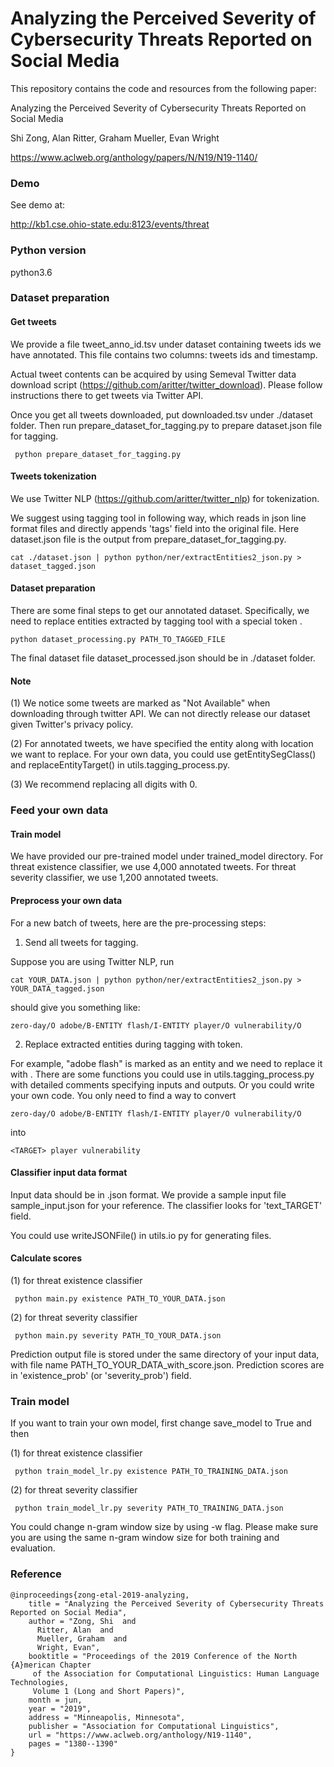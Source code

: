 

Analyzing the Perceived Severity of Cybersecurity Threats Reported on Social Media
====================

This repository contains the code and resources from the following paper:

Analyzing the Perceived Severity of Cybersecurity Threats Reported on Social Media

Shi Zong, Alan Ritter, Graham Mueller, Evan Wright

https://www.aclweb.org/anthology/papers/N/N19/N19-1140/

### Demo

See demo at:

http://kb1.cse.ohio-state.edu:8123/events/threat

### Python version

python3.6

### Dataset preparation

#### Get tweets

We provide a file tweet_anno_id.tsv under dataset containing tweets ids we have annotated. This file contains two columns: tweets ids and timestamp.

Actual tweet contents can be acquired by using Semeval Twitter data download script (https://github.com/aritter/twitter_download). Please follow instructions there to get tweets via Twitter API.

Once you get all tweets downloaded, put downloaded.tsv under ./dataset folder. Then run prepare_dataset_for_tagging.py to prepare dataset.json file for tagging.

```
 python prepare_dataset_for_tagging.py 
```

#### Tweets tokenization

We use Twitter NLP (https://github.com/aritter/twitter_nlp) for tokenization.
 
We suggest using tagging tool in following way, which reads in json line format files and directly appends  'tags' field into the original file. Here dataset.json file is the output from prepare_dataset_for_tagging.py.

```
cat ./dataset.json | python python/ner/extractEntities2_json.py > dataset_tagged.json
```

#### Dataset preparation

There are some final steps to get our annotated dataset. Specifically, we need to replace entities extracted by tagging tool with a special token <TARGET>.

```
python dataset_processing.py PATH_TO_TAGGED_FILE
```

The final dataset file dataset_processed.json should be in ./dataset folder.

#### Note

(1) We notice some tweets are marked as "Not Available" when downloading through twitter API. We can not directly release our dataset given Twitter's privacy policy.

(2) For annotated tweets, we have specified the entity along with location we want to replace. For your own data, you could use getEntitySegClass() and replaceEntityTarget() in utils.tagging_process.py.

(3) We recommend replacing all digits with 0.

### Feed your own data

#### Train model

We have provided our pre-trained model under trained_model directory. For threat existence classifier, we use 4,000 annotated tweets. For threat severity classifier, we use 1,200 annotated tweets.

#### Preprocess your own data

For a new batch of tweets, here are the pre-processing steps:

1. Send all tweets for tagging. 

Suppose you are using Twitter NLP, run 

```
cat YOUR_DATA.json | python python/ner/extractEntities2_json.py > YOUR_DATA_tagged.json
```

should give you something like:

```
zero-day/O adobe/B-ENTITY flash/I-ENTITY player/O vulnerability/O
```

2. Replace extracted entities during tagging with <TARGET> token.
 
For example, "adobe flash" is marked as an entity and we need to replace it with <TARGET>. There are some functions you could use in utils.tagging_process.py with detailed comments specifying inputs and outputs. Or you could write your own code. You only need to find a way to convert 
 
```
zero-day/O adobe/B-ENTITY flash/I-ENTITY player/O vulnerability/O
```

into

```
<TARGET> player vulnerability
```

#### Classifier input data format
Input data should be in .json format. We provide a sample input file sample_input.json for your reference. The classifier looks for 'text_TARGET' field.

You could use writeJSONFile() in utils.io py for generating files.

#### Calculate scores

(1) for threat existence classifier

```
 python main.py existence PATH_TO_YOUR_DATA.json
```

(2) for threat severity classifier

```
 python main.py severity PATH_TO_YOUR_DATA.json
```

 Prediction output file is stored under the same directory of your input data, with file name PATH_TO_YOUR_DATA_with_score.json. Prediction scores are in 'existence_prob' (or 'severity_prob') field.

### Train model

If you want to train your own model, first change save_model to True and then

(1) for threat existence classifier

```
 python train_model_lr.py existence PATH_TO_TRAINING_DATA.json
```

(2) for threat severity classifier

```
 python train_model_lr.py severity PATH_TO_TRAINING_DATA.json
```

You could change n-gram window size by using -w flag. Please make sure you are using the same n-gram window size for both training and evaluation.

### Reference

```
@inproceedings{zong-etal-2019-analyzing,
    title = "Analyzing the Perceived Severity of Cybersecurity Threats Reported on Social Media",
    author = "Zong, Shi  and
      Ritter, Alan  and
      Mueller, Graham  and
      Wright, Evan",
    booktitle = "Proceedings of the 2019 Conference of the North {A}merican Chapter
     of the Association for Computational Linguistics: Human Language Technologies,
     Volume 1 (Long and Short Papers)",
    month = jun,
    year = "2019",
    address = "Minneapolis, Minnesota",
    publisher = "Association for Computational Linguistics",
    url = "https://www.aclweb.org/anthology/N19-1140",
    pages = "1380--1390"
}
```
